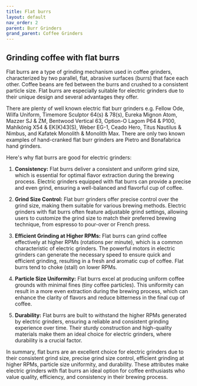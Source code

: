 ```yaml
---
title: Flat burrs
layout: default
nav_order: 2
parent: Burr Grinders
grand_parent: Coffee Grinders
---
```


## Grinding coffee with flat burrs
Flat burrs are a type of grinding mechanism used in coffee grinders, characterized by two parallel, flat, abrasive surfaces (burrs) that face each other. Coffee beans are fed between the burrs and crushed to a consistent particle size. Flat burrs are especially suitable for electric grinders due to their unique design and several advantages they offer.

There are plenty of well known electric flat burr grinders e.g. Fellow Ode, Wilfa Uniform, Timemore Sculptor 64(s) & 78(s), Eureka Mignon Atom, Mazzer SJ & ZM, Bentwood Vertical 63, Option-O Lagom P64 & P100, Mahlkönig X54 & EK(K)43(S), Weber EG-1, Ceado Hero, Titus Nautilus & Nimbus, and Kafatek Monolith & Monolith Max.
There are only two known examples of hand-cranked flat burr grinders are Pietro and Bonafabrica hand grinders.

Here's why flat burrs are good for electric grinders:

1. **Consistency:** Flat burrs deliver a consistent and uniform grind size, which is essential for optimal flavor extraction during the brewing process. Electric grinders equipped with flat burrs can provide a precise and even grind, ensuring a well-balanced and flavorful cup of coffee.

2. **Grind Size Control:** Flat burr grinders offer precise control over the grind size, making them suitable for various brewing methods. Electric grinders with flat burrs often feature adjustable grind settings, allowing users to customize the grind size to match their preferred brewing technique, from espresso to pour-over or French press.

3. **Efficient Grinding at Higher RPMs:** Flat burrs can grind coffee effectively at higher RPMs (rotations per minute), which is a common characteristic of electric grinders. The powerful motors in electric grinders can generate the necessary speed to ensure quick and efficient grinding, resulting in a fresh and aromatic cup of coffee. Flat burrs tend to choke (stall) on lower RPMs.

4. **Particle Size Uniformity:** Flat burrs excel at producing uniform coffee grounds with minimal fines (tiny coffee particles). This uniformity can result in a more even extraction during the brewing process, which can enhance the clarity of flavors and reduce bitterness in the final cup of coffee.

5. **Durability:** Flat burrs are built to withstand the higher RPMs generated by electric grinders, ensuring a reliable and consistent grinding experience over time. Their sturdy construction and high-quality materials make them an ideal choice for electric grinders, where durability is a crucial factor.

In summary, flat burrs are an excellent choice for electric grinders due to their consistent grind size, precise grind size control, efficient grinding at higher RPMs, particle size uniformity, and durability. These attributes make electric grinders with flat burrs an ideal option for coffee enthusiasts who value quality, efficiency, and consistency in their brewing process.

